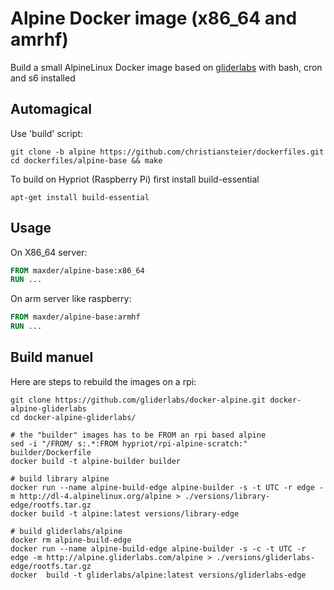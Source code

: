# Alpine Docker image (x86_64 and amrhf)

Build a small AlpineLinux Docker image based on [gliderlabs](http://gliderlabs.viewdocs.io/docker-alpine) with bash, cron and s6 installed

## Automagical

Use 'build' script:

```
git clone -b alpine https://github.com/christiansteier/dockerfiles.git
cd dockerfiles/alpine-base && make
```

To build on Hypriot (Raspberry Pi) first install build-essential
```
apt-get install build-essential
```

## Usage

On X86_64 server:
```dockerfile
FROM maxder/alpine-base:x86_64
RUN ...
```

On arm server like raspberry:
```dockerfile
FROM maxder/alpine-base:armhf
RUN ...
```

## Build manuel

Here are steps to rebuild the images on a rpi:
```
git clone https://github.com/gliderlabs/docker-alpine.git docker-alpine-gliderlabs
cd docker-alpine-gliderlabs/

# the "builder" images has to be FROM an rpi based alpine
sed -i "/FROM/ s:.*:FROM hypriot/rpi-alpine-scratch:" builder/Dockerfile
docker build -t alpine-builder builder

# build library alpine
docker run --name alpine-build-edge alpine-builder -s -t UTC -r edge -m http://dl-4.alpinelinux.org/alpine > ./versions/library-edge/rootfs.tar.gz
docker build -t alpine:latest versions/library-edge

# build gliderlabs/alpine
docker rm alpine-build-edge
docker run --name alpine-build-edge alpine-builder -s -c -t UTC -r edge -m http://alpine.gliderlabs.com/alpine > ./versions/gliderlabs-edge/rootfs.tar.gz
docker  build -t gliderlabs/alpine:latest versions/gliderlabs-edge
```
